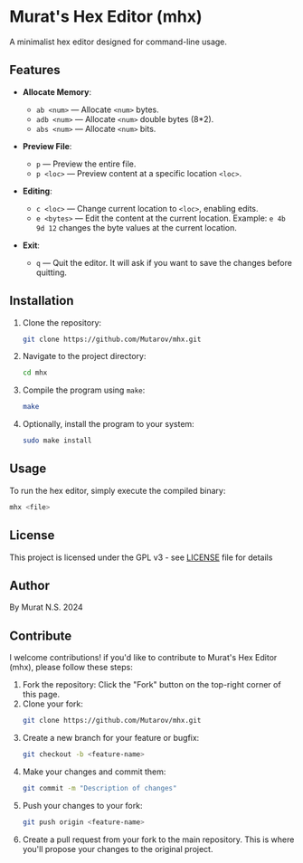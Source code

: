 # Murat's Hex Editor (mhx)

A minimalist hex editor designed for command-line usage.

## Features

- **Allocate Memory**:
  - `ab <num>` — Allocate `<num>` bytes.
  - `adb <num>` — Allocate `<num>` double bytes (8*2).
  - `abs <num>` — Allocate `<num>` bits.
  
- **Preview File**:
  - `p` — Preview the entire file.
  - `p <loc>` — Preview content at a specific location `<loc>`.

- **Editing**:
  - `c <loc>` — Change current location to `<loc>`, enabling edits.
  - `e <bytes>` — Edit the content at the current location. Example: `e 4b 9d 12` changes the byte values at the current location.

- **Exit**:
  - `q` — Quit the editor. It will ask if you want to save the changes before quitting.
  
## Installation

1. Clone the repository:
   ```bash
   git clone https://github.com/Mutarov/mhx.git
   ```
2. Navigate to the project directory:
   ```bash
   cd mhx
   ```
3. Compile the program using ```make```:
   ```bash
   make
   ```
4. Optionally, install the program to your system:
   ```bash
   sudo make install
   ```
## Usage
To run the hex editor, simply execute the compiled binary:
```bash
mhx <file>
```
## License
This project is licensed under the GPL v3 - see [LICENSE](LICENSE) file for details
## Author
By Murat N.S. 2024
## Contribute
I welcome contributions! if you'd like to contribute to Murat's Hex Editor (mhx), please follow these steps:
1. Fork the repository: Click the "Fork" button on the top-right corner of this page.
2. Clone your fork:
   ```bash
   git clone https://github.com/Mutarov/mhx.git
   ```
3. Create a new branch for your feature or bugfix:
   ```bash
   git checkout -b <feature-name>
   ```
4. Make your changes and commit them:
   ```bash
   git commit -m "Description of changes"
   ```
5. Push your changes to your fork:
   ```bash
   git push origin <feature-name>
   ```
6. Create a pull request from your fork to the main repository. This is where you'll propose your changes to the original project.
